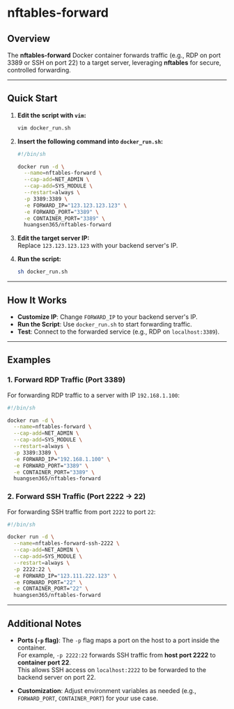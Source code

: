 # nftables-forward

## **Overview**

The **nftables-forward** Docker container forwards traffic (e.g., RDP on port 3389 or SSH on port 22) to a target server, leveraging **nftables** for secure, controlled forwarding.

---

## **Quick Start**

1. **Edit the script with `vim`:**

   ```bash
   vim docker_run.sh
   ```

2. **Insert the following command into `docker_run.sh`:**

   ```bash
   #!/bin/sh

   docker run -d \
     --name=nftables-forward \
     --cap-add=NET_ADMIN \
     --cap-add=SYS_MODULE \
     --restart=always \
     -p 3389:3389 \
     -e FORWARD_IP="123.123.123.123" \
     -e FORWARD_PORT="3389" \
     -e CONTAINER_PORT="3389" \
     huangsen365/nftables-forward
   ```

3. **Edit the target server IP:**  
   Replace `123.123.123.123` with your backend server's IP.

4. **Run the script:**

   ```bash
   sh docker_run.sh
   ```

---

## **How It Works**

- **Customize IP**: Change `FORWARD_IP` to your backend server's IP.
- **Run the Script**: Use `docker_run.sh` to start forwarding traffic.
- **Test**: Connect to the forwarded service (e.g., RDP on `localhost:3389`).

---

## **Examples**

### 1. **Forward RDP Traffic (Port 3389)**

For forwarding RDP traffic to a server with IP `192.168.1.100`:

```bash
#!/bin/sh

docker run -d \
  --name=nftables-forward \
  --cap-add=NET_ADMIN \
  --cap-add=SYS_MODULE \
  --restart=always \
  -p 3389:3389 \
  -e FORWARD_IP="192.168.1.100" \
  -e FORWARD_PORT="3389" \
  -e CONTAINER_PORT="3389" \
  huangsen365/nftables-forward
```

### 2. **Forward SSH Traffic (Port 2222 → 22)**

For forwarding SSH traffic from port `2222` to port `22`:

```bash
#!/bin/sh

docker run -d \
  --name=nftables-forward-ssh-2222 \
  --cap-add=NET_ADMIN \
  --cap-add=SYS_MODULE \
  --restart=always \
  -p 2222:22 \
  -e FORWARD_IP="123.111.222.123" \
  -e FORWARD_PORT="22" \
  -e CONTAINER_PORT="22" \
  huangsen365/nftables-forward
```

---

## **Additional Notes**

- **Ports (`-p` flag)**: The `-p` flag maps a port on the host to a port inside the container.  
  For example, `-p 2222:22` forwards SSH traffic from **host port 2222** to **container port 22**.  
  This allows SSH access on `localhost:2222` to be forwarded to the backend server on port 22.
  
- **Customization**: Adjust environment variables as needed (e.g., `FORWARD_PORT`, `CONTAINER_PORT`) for your use case.
